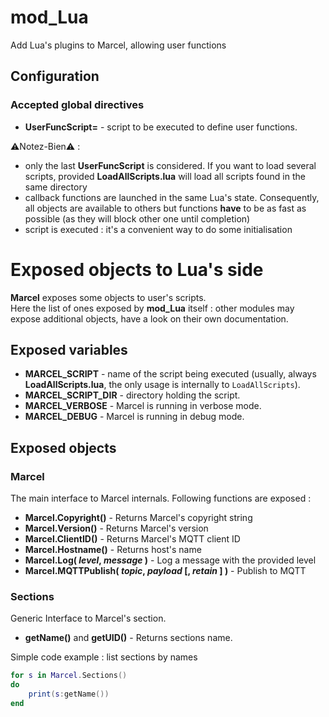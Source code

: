 mod_Lua
====

Add Lua's plugins to Marcel, allowing user functions

## Configuration

### Accepted global directives
* **UserFuncScript=** - script to be executed to define user functions.

⚠️Notez-Bien⚠️ : 
  * only the last **UserFuncScript** is considered. If you want to load 
several scripts, provided **LoadAllScripts.lua** will load all scripts found in the same directory
  * callback functions are launched in the same Lua's state. Consequently, all objects are available 
to others but functions **have** to be as fast as possible (as they will block other one until completion)
  * script is executed : it's a convenient way to do some initialisation

# Exposed objects to Lua's side

**Marcel** exposes some objects to user's scripts.<br>
Here the list of ones exposed by **mod_Lua** itself : other modules may expose additional objects, have a look on their own documentation.

## Exposed variables

  * **MARCEL_SCRIPT** - name of the script being executed (usually, always **LoadAllScripts.lua**, the only usage is internally to `LoadAllScripts`).
  * **MARCEL_SCRIPT_DIR** - directory holding the script.
  * **MARCEL_VERBOSE** - Marcel is running in verbose mode.
  * **MARCEL_DEBUG** - Marcel is running in debug mode.

## Exposed objects

### Marcel

The main interface to Marcel internals. Following functions are exposed :

  * **Marcel.Copyright()** - Returns Marcel's copyright string
  * **Marcel.Version()** - Returns Marcel's version
  * **Marcel.ClientID()** - Returns Marcel's MQTT client ID
  * **Marcel.Hostname()** - Returns host's name
  * **Marcel.Log( *level*, *message* )** - Log a message with the provided level
  * **Marcel.MQTTPublish( *topic*, *payload* [, *retain* ] )** - Publish to MQTT

### Sections

Generic Interface to Marcel's section.

  * **getName()** and **getUID()** - Returns sections name.

Simple code example : list sections by names
```Lua
for s in Marcel.Sections()
do 
	print(s:getName()) 
end
```
